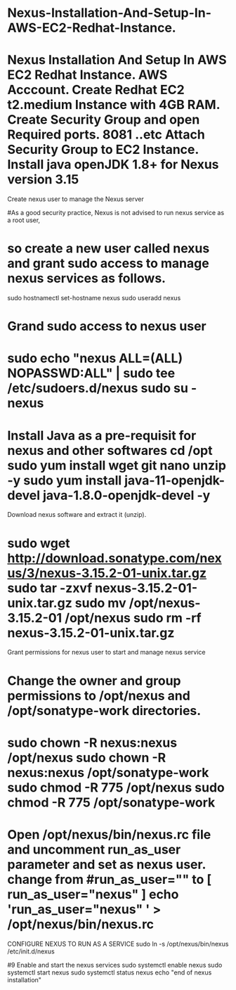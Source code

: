 # Nexus-Installation-And-Setup-In-AWS-EC2-Redhat-Instance.
Nexus Installation And Setup In AWS EC2 Redhat Instance.
AWS Acccount.
Create Redhat EC2 t2.medium Instance with 4GB RAM.
Create Security Group and open Required ports.
8081 ..etc
Attach Security Group to EC2 Instance.
Install java openJDK 1.8+ for Nexus version 3.15
==============================================================
Create nexus user to manage the Nexus server

#As a good security practice, Nexus is not advised to run nexus service as a root user, 
# so create a new user called nexus and grant sudo access to manage nexus services as follows. 
sudo hostnamectl set-hostname nexus
sudo useradd nexus
# Grand sudo access to nexus user
sudo echo "nexus ALL=(ALL) NOPASSWD:ALL" | sudo tee /etc/sudoers.d/nexus
sudo su - nexus
===============================================================================
Install Java as a pre-requisit for nexus and other softwares
cd /opt
sudo yum install wget git nano unzip -y
sudo yum install java-11-openjdk-devel java-1.8.0-openjdk-devel -y
===============================================================
Download nexus software and extract it (unzip).

sudo wget http://download.sonatype.com/nexus/3/nexus-3.15.2-01-unix.tar.gz 
sudo tar -zxvf nexus-3.15.2-01-unix.tar.gz
sudo mv /opt/nexus-3.15.2-01 /opt/nexus
sudo rm -rf nexus-3.15.2-01-unix.tar.gz
=================================================
Grant permissions for nexus user to start and manage nexus service

# Change the owner and group permissions to /opt/nexus and /opt/sonatype-work directories.
sudo chown -R nexus:nexus /opt/nexus
sudo chown -R nexus:nexus /opt/sonatype-work
sudo chmod -R 775 /opt/nexus
sudo chmod -R 775 /opt/sonatype-work
=========================================
Open /opt/nexus/bin/nexus.rc file and uncomment run_as_user parameter and set as nexus user.
change from #run_as_user="" to [ run_as_user="nexus" ]
echo  'run_as_user="nexus" ' > /opt/nexus/bin/nexus.rc
=============
CONFIGURE NEXUS TO RUN AS A SERVICE
sudo ln -s /opt/nexus/bin/nexus /etc/init.d/nexus

#9 Enable and start the nexus services
sudo systemctl enable nexus
sudo systemctl start nexus
sudo systemctl status nexus
echo "end of nexus installation"
